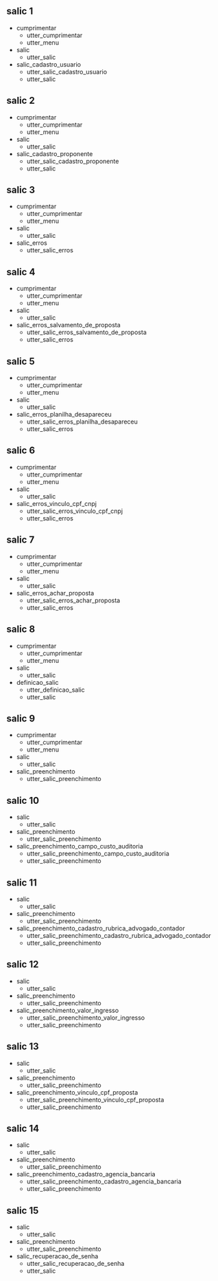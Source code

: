 ## salic 1
* cumprimentar
    - utter_cumprimentar
    - utter_menu
* salic
    - utter_salic
* salic_cadastro_usuario
    - utter_salic_cadastro_usuario
    - utter_salic

## salic 2
* cumprimentar
    - utter_cumprimentar
    - utter_menu
* salic
    - utter_salic
* salic_cadastro_proponente
    - utter_salic_cadastro_proponente
    - utter_salic

## salic 3
* cumprimentar
    - utter_cumprimentar
    - utter_menu
* salic
    - utter_salic
* salic_erros
    - utter_salic_erros

## salic 4
* cumprimentar
    - utter_cumprimentar
    - utter_menu
* salic
    - utter_salic
* salic_erros_salvamento_de_proposta
    - utter_salic_erros_salvamento_de_proposta
    - utter_salic_erros

## salic 5
* cumprimentar
    - utter_cumprimentar
    - utter_menu
* salic
    - utter_salic
* salic_erros_planilha_desapareceu
    - utter_salic_erros_planilha_desapareceu
    - utter_salic_erros

## salic 6
* cumprimentar
    - utter_cumprimentar
    - utter_menu
* salic
    - utter_salic
* salic_erros_vinculo_cpf_cnpj
    - utter_salic_erros_vinculo_cpf_cnpj
    - utter_salic_erros

## salic 7
* cumprimentar
    - utter_cumprimentar
    - utter_menu
* salic
    - utter_salic
* salic_erros_achar_proposta
    - utter_salic_erros_achar_proposta
    - utter_salic_erros

## salic 8
* cumprimentar
    - utter_cumprimentar
    - utter_menu
* salic
    - utter_salic
* definicao_salic
    - utter_definicao_salic
    - utter_salic

## salic 9
* cumprimentar
    - utter_cumprimentar
    - utter_menu
* salic
    - utter_salic
* salic_preenchimento
    - utter_salic_preenchimento

## salic 10
* salic
    - utter_salic
* salic_preenchimento
    - utter_salic_preenchimento
* salic_preenchimento_campo_custo_auditoria
    - utter_salic_preenchimento_campo_custo_auditoria
    - utter_salic_preenchimento

## salic 11
* salic
    - utter_salic
* salic_preenchimento
    - utter_salic_preenchimento
* salic_preenchimento_cadastro_rubrica_advogado_contador
    - utter_salic_preenchimento_cadastro_rubrica_advogado_contador
    - utter_salic_preenchimento

## salic 12
* salic
    - utter_salic
* salic_preenchimento
    - utter_salic_preenchimento
* salic_preenchimento_valor_ingresso
    - utter_salic_preenchimento_valor_ingresso
    - utter_salic_preenchimento

## salic 13
* salic
    - utter_salic
* salic_preenchimento
    - utter_salic_preenchimento
* salic_preenchimento_vinculo_cpf_proposta
    - utter_salic_preenchimento_vinculo_cpf_proposta
    - utter_salic_preenchimento

## salic 14
* salic
    - utter_salic
* salic_preenchimento
    - utter_salic_preenchimento
* salic_preenchimento_cadastro_agencia_bancaria
    - utter_salic_preenchimento_cadastro_agencia_bancaria
    - utter_salic_preenchimento

## salic 15
* salic
    - utter_salic
* salic_preenchimento
    - utter_salic_preenchimento
* salic_recuperacao_de_senha
    - utter_salic_recuperacao_de_senha
    - utter_salic
